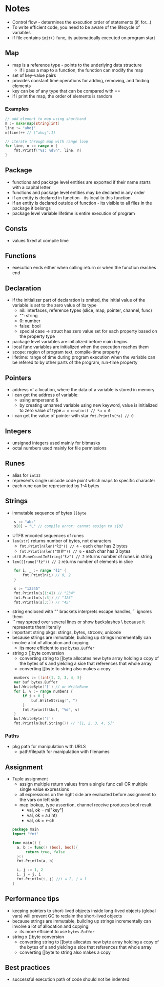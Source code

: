 # Notes
- Control flow - determines the execution order of statements (if, for...)
- To write efficient code, you need to be aware of the lifecycle of variables
- if file contains `init()` func, its automatically executed on program start



## Map
- map is a reference type - points to the underlying data structure
    - if i pass a map to a function, the function can modify the map
- set of key-value pairs
- provides constant time operations for adding, removing, and finding elements
- key can be of any type that can be compared with ==
- if i print the map, the order of elements is random
### Examples
```go
// add element to map using shorthand
m := make(map[string]int)
line := "ahoj"
m[line]++ // ["ahoj":1] 

// iterate through map with range loop
for line, n := range m {
    fmt.Printf("%s: %d\n", line, n)
}
```

## Package
- functions and package level entities are exported if their name starts with a capital letter
- functions and package level entities may be declared in any order
- if an entity is declared in function - its local to this function
- if an entity is declared outside of function - its visible to all files in the package it belongs
- package level variable lifetime is entire execution of program

## Consts
- values fixed at compile time

## Functions
- execution ends either when calling return or when the function reaches end

## Declaration
- if the initializer part of declaration is omited, the initial value of the variable is set to the zero value of its type
    - nil: interfaces, reference types (slice, map, pointer, channel, func)
    - "": string
    - 0: number
    - false: bool
    - special case -> struct has zero value set for each property based on the property type
- package level variables are initialized before main begins
- local func variables are initialized when the execution reaches them
- scope: region of program text, compile-time property
- lifetime: range of time during program execution when the variable can be refered to by other parts of the program, run-time property

## Pointers
- address of a location, where the data of a variable is stored in memory
- i can get the address of variable:
    - using ampersand &
    - by creating unnamed variable using new keyword, value is initialized to zero value of type `a = new(int) // *a = 0`
- i can get the value of pointer with star `fmt.Println(*a) // 0`

## Integers
- unsigned integers used mainly for bitmasks
- octal numbers used mainly for file permissions

## Runes
- alias for `int32`
- represents single unicode code point which maps to specific character
- each rune can be represented by 1-4 bytes

## Strings
- immutable sequence of bytes `[]byte`
```go
    s := "abc"
	s[0] = "L" // compile error: cannot assign to s[0] 
```
- UTF8 encoded sequences of runes
- `len(str)` returns number of bytes, not characters
  - `fmt.Println(len("łż")) // 4` - each char has 2 bytes
  - `fmt.Println(len("世界")) // 6` - each char has 3 bytes
- `utf8.RuneCountInString("łż") // 2` returns number of runes in string
- `len([]rune("łż")) // 2` returns number of elements in slice
```go
    for i, _ := range "łż" {
		fmt.Println(i) // 0, 2
	}
```
```go
    s := "12345"
	fmt.Println(s[1:4]) // "234"
	fmt.Println(s[:3]) // "123"
	fmt.Println(s[3:]) // "45"
````
- string enclosed with "" brackets interprets escape handles, `` ignores them
- `` may spread over several lines or show backslashes \ because it represents them literally
- important string pkgs: strings, bytes, strconv, unicode
- because strings are immutable, building up strings incrementally can involve a lot of allocation and copying
  - its more efficient to use `bytes.Buffer`
- string x []byte conversion
  - converting string to []byte allocates new byte array holding a copy of the bytes of s and yielding a sice that references that whole array
  - converting []byte to string also makes a copy
```go
	numbers := []int{1, 2, 3, 4, 5}
	var buf bytes.Buffer
	buf.WriteByte('[') // or WriteRune
	for i, v := range numbers {
		if i > 0 {
			buf.WriteString(", ")
		}
		fmt.Fprintf(&buf, "%d", v)
	}
	buf.WriteByte(']')
	fmt.Println(buf.String()) // "[1, 2, 3, 4, 5]"
```

### Paths
- pkg path for manipulation with URLS
  - path/filepath for manipulation with filenames

## Assignment
- Tuple assignment
    - assign multiple return values from a single func call OR multiple single value expressions
    - all expressions on the right side are evaluated before assignment to the vars on left side
    - map lookup, type assertion, channel receive produces bool result
        - val, ok = m["key"]
        - val, ok = a.(int)
        - val, ok = <-ch
  ```go
  package main
  import "fmt"
  
  func main() {
    a, b := func() (bool, bool){
        return true, false
    }()
    fmt.Println(a, b)

   	i, j := 1, 2
	i, j = j, i
    fmt.Println(i, j) //i = 2, j = 1
  }
  ```

## Performance tips
- keeping pointers to short-lived objects inside long-lived objects (global vars) will prevent GC to reclaim the short-lived objects
- because strings are immutable, building up strings incrementally can involve a lot of allocation and copying
  - its more efficient to use `bytes.Buffer`
- string x []byte conversion
  - converting string to []byte allocates new byte array holding a copy of the bytes of s and yielding a sice that references that whole array
  - converting []byte to string also makes a copy

## Best practices
- successful execution path of code should not be indented